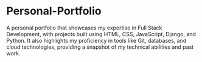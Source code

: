 # Personal-Portfolio
A personal portfolio that showcases my expertise in Full Stack Development, with projects built using HTML, CSS, JavaScript, Django, and Python. It also highlights my proficiency in tools like Git, databases, and cloud technologies, providing a snapshot of my technical abilities and past work.
